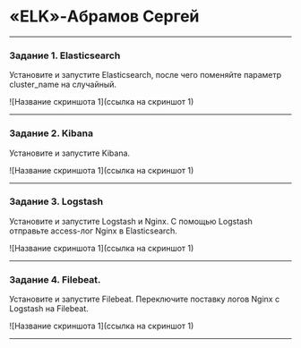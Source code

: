 # «ELK»-Абрамов Сергей

---

### Задание 1. Elasticsearch

Установите и запустите Elasticsearch, после чего поменяйте параметр cluster_name на случайный.

![Название скриншота 1](ссылка на скриншот 1)

---

### Задание 2. Kibana

Установите и запустите Kibana.

![Название скриншота 1](ссылка на скриншот 1)

---

### Задание 3. Logstash

Установите и запустите Logstash и Nginx. С помощью Logstash отправьте access-лог Nginx в Elasticsearch.

![Название скриншота 1](ссылка на скриншот 1)

---

### Задание 4. Filebeat.

Установите и запустите Filebeat. Переключите поставку логов Nginx с Logstash на Filebeat.

![Название скриншота 1](ссылка на скриншот 1)

---
